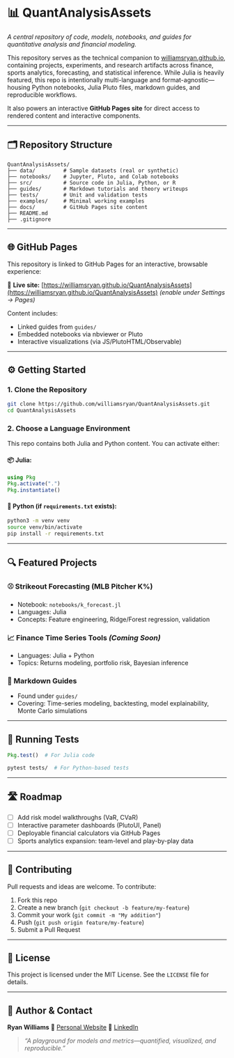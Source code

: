 # 📊 QuantAnalysisAssets

*A central repository of code, models, notebooks, and guides for quantitative analysis and financial modeling.*

This repository serves as the technical companion to [williamsryan.github.io](https://williamsryan.github.io), containing projects, experiments, and research artifacts across finance, sports analytics, forecasting, and statistical inference. While Julia is heavily featured, this repo is intentionally multi-language and format-agnostic—housing Python notebooks, Julia Pluto files, markdown guides, and reproducible workflows.

It also powers an interactive **GitHub Pages site** for direct access to rendered content and interactive components.

---

## 🗂️ Repository Structure

```
QuantAnalysisAssets/
├── data/         # Sample datasets (real or synthetic)
├── notebooks/    # Jupyter, Pluto, and Colab notebooks
├── src/          # Source code in Julia, Python, or R
├── guides/       # Markdown tutorials and theory writeups
├── tests/        # Unit and validation tests
├── examples/     # Minimal working examples
├── docs/         # GitHub Pages site content
├── README.md
├── .gitignore
```

---

## 🌐 GitHub Pages

This repository is linked to GitHub Pages for an interactive, browsable experience:

📎 **Live site:** [https://williamsryan.github.io/QuantAnalysisAssets](https://williamsryan.github.io/QuantAnalysisAssets) *(enable under Settings → Pages)*

Content includes:

* Linked guides from `guides/`
* Embedded notebooks via nbviewer or Pluto
* Interactive visualizations (via JS/PlutoHTML/Observable)

---

## ⚙️ Getting Started

### 1. Clone the Repository

```bash
git clone https://github.com/williamsryan/QuantAnalysisAssets.git
cd QuantAnalysisAssets
```

### 2. Choose a Language Environment

This repo contains both Julia and Python content. You can activate either:

#### 📦 Julia:

```julia
using Pkg
Pkg.activate(".")
Pkg.instantiate()
```

#### 🐍 Python (if `requirements.txt` exists):

```bash
python3 -m venv venv
source venv/bin/activate
pip install -r requirements.txt
```

---

## 🔍 Featured Projects

### ⚾ Strikeout Forecasting (MLB Pitcher K%)

* Notebook: `notebooks/k_forecast.jl`
* Languages: Julia
* Concepts: Feature engineering, Ridge/Forest regression, validation

### 📈 Finance Time Series Tools *(Coming Soon)*

* Languages: Julia + Python
* Topics: Returns modeling, portfolio risk, Bayesian inference

### 📓 Markdown Guides

* Found under `guides/`
* Covering: Time-series modeling, backtesting, model explainability, Monte Carlo simulations

---

## 🧪 Running Tests

```julia
Pkg.test()  # For Julia code
```

```bash
pytest tests/  # For Python-based tests
```

---

## 🛣️ Roadmap

* [ ] Add risk model walkthroughs (VaR, CVaR)
* [ ] Interactive parameter dashboards (PlutoUI, Panel)
* [ ] Deployable financial calculators via GitHub Pages
* [ ] Sports analytics expansion: team-level and play-by-play data

---

## 🤝 Contributing

Pull requests and ideas are welcome. To contribute:

1. Fork this repo
2. Create a new branch (`git checkout -b feature/my-feature`)
3. Commit your work (`git commit -m "My addition"`)
4. Push (`git push origin feature/my-feature`)
5. Submit a Pull Request

---

## 📄 License

This project is licensed under the MIT License. See the `LICENSE` file for details.

---

## 🔗 Author & Contact

**Ryan Williams**
🔗 [Personal Website](https://williamsryan.github.io)
💼 [LinkedIn](https://www.linkedin.com/in/ryan-rpwilliams)

> *“A playground for models and metrics—quantified, visualized, and reproducible.”*
